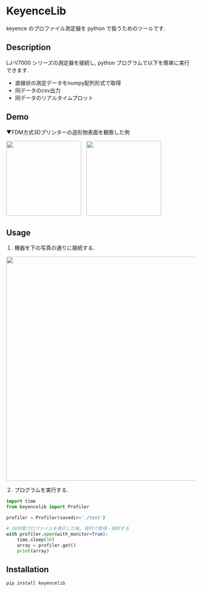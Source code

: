 # KeyenceLib
keyence のプロファイル測定器を python で扱うためのツールです.

## Description
LJ-V7000 シリーズの測定器を接続し, python プログラムで以下を簡単に実行できます.
* 直線状の測定データをnumpy配列形式で取得
* 同データのcsv出力
* 同データのリアルタイムプロット

## Demo
▼FDM方式3Dプリンターの造形物表面を観察した例

<img src="https://user-images.githubusercontent.com/88641432/163707718-4045fb65-121a-416b-b63c-976e642626b9.png" height="200">　<img src="https://user-images.githubusercontent.com/88641432/163707086-21b5b5b2-2675-40e4-a898-6b603c9ff8ef.gif" height="200">


## Usage
１. 機器を下の写真の通りに接続する.


<img src="https://user-images.githubusercontent.com/88641432/163779065-156cf1a9-42a7-44a9-acfc-4622e1b00dbe.png" width=600>

２. プログラムを実行する.

```python
import time
from keyencelib import Profiler

profiler = Profiler(savedir='./test')

# 10秒間プロファイルを表示した後, 配列で取得・保存する
with profiler.open(with_monitor=True):
    time.sleep(10)
    array = profiler.get()
    print(array)
```

## Installation
```
pip install keyencelib
```
